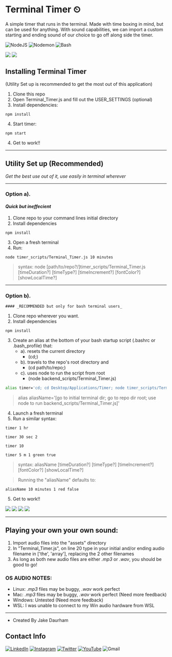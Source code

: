# Terminal Timer ⏲
A simple timer that runs in the terminal. Made with time boxing in mind, but can be used for anything. With sound capabilities, we can import a custom starting and ending sound of our choice to go off along side the timer.

![NodeJS](https://img.shields.io/badge/node.js-6DA55F?style=for-the-badge&logo=node.js&logoColor=white)
![Nodemon](https://img.shields.io/badge/nodemon-8AA15A?style=for-the-badge&logo=nodemon&logoColor=gray)
![Bash](https://img.shields.io/badge/bash-gray?style=for-the-badge&logo=gnubash&logoColor=white)

![](https://media.giphy.com/media/ptAFyxqzfSBs28tDS4/giphy.gif)
![](https://media.giphy.com/media/n5HeyjISjmh8Znzi2j/giphy.gif)


## Installing Terminal Timer
(Utility Set up is recommended to get the most out of this application)

1. Clone this repo 
2. Open Terminal_Timer.js and fill out the USER_SETTINGS (optional)
3. Install dependencies:
```
npm install
```
4. Start timer:
```
npm start
```
4. Get to work!!
---
## Utility Set up (Recommended)
_Get the best use out of it, use easily in terminal wherever_

---
### Option a).
#### _Quick but ineffecient_

1. Clone repo to your command lines initial directory
2. Install dependencies
```
npm install
```
3. Open a fresh terminal
4. Run:
```
node timer_scripts/Terminal_Timer.js 10 minutes
```
>syntax: node [path/to/repo?/]timer_scripts/Terminal_Timer.js [timeDuration?] [timeType?] [timeIncrement?] [fontColor?] [showLocalTime?]


---
### Option b).
    #### _RECOMMENDED but only for bash terminal users_

1. Clone repo wherever you want.
2. Install dependencies
```
npm install
```
3. Create an alias at the bottom of your bash startup script (.bashrc or .bash_profile) that:
    - a). resets the current directory
        - (cd;)
    - b). travels to the repo's root directory and
        - (cd path/to/repo;)
    - c). uses node to run the script from root
        - (node backend_scripts/Terminal_Timer.js)
``` bash
alias timer='cd; cd Desktop/Applications/Timer; node timer_scripts/Terminal_Timer.js'
```

>alias aliasName='[go to initial terminal dir; go to repo dir root; use node to run backend_scripts/Terminal_Timer.js]'

4. Launch a fresh terminal
5. Run a similar syntax:
```
timer 1 hr
```
```
timer 30 sec 2
```
```
timer 10
```
```
timer 5 m 1 green true
```
>syntax: aliasName [timeDuration?] [timeType?] [timeIncrement?] [fontColor?] [showLocalTime?]

> Running the "aliasName" defaults to:

```
aliasName 10 minutes 1 red false
```
5. Get to work!!

![](https://media.giphy.com/media/7x7vp9yPVEnZGXWlzv/giphy.gif)
![](https://media.giphy.com/media/nQAyLJXzeBaANxfyJa/giphy.gif)
![](https://media.giphy.com/media/t0Ob0tLiWa6cHCHPCU/giphy.gif)
![](https://media.giphy.com/media/KNNTUcZln6PLh5ntC7/giphy.gif)

---
## Playing your own your own sound:

1. Import audio files into the "assets" directory
2. In "Terminal_Timer.js", on line 20 type in your initial and/or ending audio filename in ['the', 'array'], replacing the 2 other filenames
3. As long as both new audio files are either _.mp3_ or _.wav_, you should be good to go!

### OS AUDIO NOTES:
- Linux: _.mp3_ files may be buggy, _.wav_ work perfect
- Mac: _.mp3_ files may be buggy, _.wav_ work perfect (Need more feedback)
- Windows: Untested (Need more feedback)
- WSL: I was unable to connect to my Win audio hardware from WSL


---
- Created By Jake Daurham
## Contact Info
[![LinkedIn](https://img.shields.io/badge/linkedin-%230077B5.svg?style=for-the-badge&logo=linkedin&logoColor=white)](https://www.linkedin.com/in/daurham) [![Instagram](https://img.shields.io/badge/Captain_Daurham-%23E4405F.svg?style=for-the-badge&logo=Instagram&logoColor=white)](https://www.instagram.com/captain_daurham/) [![Twitter](https://img.shields.io/badge/daurham-%231DA1F2.svg?style=for-the-badge&logo=Twitter&logoColor=white)](https://twitter.com/daurham) [![YouTube](https://img.shields.io/badge/daurham-%23FF0000.svg?style=for-the-badge&logo=YouTube&logoColor=white)](https://www.youtube.com/user/daurham) ![Gmail](https://img.shields.io/badge/Daurham95-D14836?style=for-the-badge&logo=gmail&logoColor=white)
